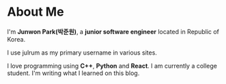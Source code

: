 # About Me
I'm **Junwon Park(박준원)**, a **junior software engineer** located in Republic of Korea.

I use julrum as my primary username in various sites.

I love programming using **C++**, **Python** and **React**. I am currently a college student. I'm writing what I learned on this blog. 
